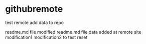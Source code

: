 # githubremote
test remote
add data to repo

readme.md file modified
readme.md file data added at remote site
modification1
modification2 to test reset